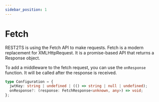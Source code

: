 ```yaml
---
sidebar_position: 1
---
```


<!-- const disclaimer = `
/* eslint-disable */
// THIS FILE WAS GENERATED
// ALL CHANGES WILL BE OVERWRITTEN\n\n`.trimStart();

export const getInfrastructureTemplate = (isCookiesAuthEnabled: boolean) => {
  const credentialsTemplate = isCookiesAuthEnabled
    ? `\n\t\tcredentials: "include",`
    : "";

  return `${disclaimer}// ARCHITECTURE START
  type StandardError = globalThis.Error;
  type Error500s = 501 | 502 | 503 | 504 | 505 | 506 | 507 | 508 | 510 | 511;
  type ErrorStatuses = 0 | Error500s;
  export type ErrorResponse = FetchResponse<unknown, ErrorStatuses>

  export type FetchResponseOfError = {
    data: null;
    error: StandardError;
    status: ErrorStatuses;
    args: any;
  };

  export type FetchResponseOfSuccess<TData, TStatus extends number = 0> =
  {
    data: TData;
    error: null;
    status: TStatus;
    args: any;
    responseHeaders: Headers;
  }

  export type FetchResponse<TData, TStatus extends number = 0> =
    TStatus extends ErrorStatuses ? FetchResponseOfError: FetchResponseOfSuccess<TData, TStatus>;

  type Configuration = {
    jwtKey: string | undefined | (() => string | null | undefined);
    onResponse?: (response: FetchResponse<unknown, any>) => void;
  };

  let CONFIG: Configuration = {
    jwtKey: undefined,
    onResponse: () => {},
  };

  export function configureApiCalls(configuration: Configuration) {
    CONFIG = { ...CONFIG, ...configuration };
  }

  async function fetchJson<T extends FetchResponse<unknown, number>>(...args: any): Promise<T> {
    const errorResponse = (error: StandardError, status: number, args: any) => {
      const errorResponse = { status: status as ErrorStatuses, args, data: null, error } satisfies FetchResponse<T>;
      CONFIG.onResponse && CONFIG.onResponse(errorResponse);
      return errorResponse as unknown as T;
    }

    const errorStatus = (args: any) => {
      const errorResponse = { status: 0, args, data: null, error: new Error("Network error") } as FetchResponse<T, Error500s>;
      CONFIG.onResponse && CONFIG.onResponse(errorResponse);
      return errorResponse as unknown as T;
    }

    try {
      const res: Response = await (fetch as any)(...args);
      const status = res.status;
      try {
        const json = await res.json();
        const response = { data: json, status: res.status, args, error: null, responseHeaders: res.headers };
        CONFIG.onResponse && CONFIG.onResponse(response);
        return response as unknown as T;
      }
      catch (error){
        return errorResponse(error as StandardError, status, args)
      }
    } catch {
      return errorStatus(args);
    }
  }

  function getToken(): string | null | undefined {
    if (typeof CONFIG.jwtKey === 'function') {
      return CONFIG.jwtKey();
    }

    if (typeof CONFIG.jwtKey === 'string') {
      return localStorage.getItem(CONFIG.jwtKey);
    }

    return undefined;
  }

  function updateHeaders(headers: Headers) {
    if (!headers.has("Content-Type")) {
      headers.append("Content-Type", "application/json");
    }
    const token = getToken();
    if (!headers.has("Authorization") && token) {
      headers.append("Authorization", token);
    }
  };

function getQueryParamsString(paramsObject: ParamsObject = {}) {
	const queryString = Object.entries(paramsObject)
    .map(([key, value]) => {
      if (Array.isArray(value)) {
        return value
          .map(val => \`\${encodeURIComponent(key)}=\${encodeURIComponent(
            val,
          )}\`\)
          .join('&');
      }
      // Handling non-array parameters
      return value !== undefined && value !== null
        ? \`\${encodeURIComponent(key)}=\${encodeURIComponent(value)}\`\
        : '';
    })
    .filter(part => part !== '')
    .join("&");

	return queryString.length > 0 ? \`?\${queryString}\` : '';
}

function apiPost<TResponse extends FetchResponse<unknown, number>, TRequest>(
  url: string,
  request: TRequest,
  headers: Headers,
  paramsObject: ParamsObject = {}
) {
  var raw = JSON.stringify(request);
  updateHeaders(headers);
  var requestOptions = {
    method: "POST",
    headers,
    body: raw,
    redirect: "follow",${credentialsTemplate}
  };
  const maybeQueryString = getQueryParamsString(paramsObject);

  return fetchJson<TResponse>(\`\${url}\${maybeQueryString}\`, requestOptions as any);
}

type ParamsObject = {
  [key: string]: any;
};

function apiGet<TResponse extends FetchResponse<unknown, number>>(
  url: string,
  headers: Headers,
  paramsObject: ParamsObject = {}
) {
  updateHeaders(headers);

  const maybeQueryString = getQueryParamsString(paramsObject);
  const requestOptions = {
    method: "GET",
    headers,
    redirect: "follow",${credentialsTemplate}
  };
  return fetchJson<TResponse>(\`\${url}\${maybeQueryString}\`, requestOptions);
}

function apiPut<TResponse extends FetchResponse<unknown, number>, TRequest>(
  url: string,
  request: TRequest,
  headers: Headers,
  paramsObject: ParamsObject = {}
) {
  updateHeaders(headers);

  var raw = JSON.stringify(request);

  var requestOptions = {
    method: "PUT",
    headers,
    body: raw,
    redirect: "follow",${credentialsTemplate}
  };
  const maybeQueryString = getQueryParamsString(paramsObject);

  return fetchJson<TResponse>(\`\${url}\${maybeQueryString}\`, requestOptions as any);
}

function apiDelete<TResponse extends FetchResponse<unknown, number>>(
  url: string,
  headers: Headers,
  paramsObject: ParamsObject = {}
) {
  updateHeaders(headers);
  const queryString = Object.entries(paramsObject)
    .filter(([_, val]) => val !== undefined && val !== null)
    .map(([key, val]) => \`\${key}=\${val}\`)
    .join("&");
  const maybeQueryString = queryString.length > 0 ? \`?\${queryString}\` : "";

  var requestOptions = {
    method: "DELETE",
    headers,
    redirect: "follow",${credentialsTemplate}
  };
  return fetchJson<TResponse>(\`\${url}\${maybeQueryString}\`, requestOptions);
}

function apiPatch<TResponse extends FetchResponse<unknown, number>, TRequest>(
  url: string,
  request: TRequest,
  headers: Headers,
  paramsObject: ParamsObject = {}
) {
  updateHeaders(headers);

  var raw = JSON.stringify(request);

  var requestOptions = {
    method: "PATCH",
    headers,
    body: raw,
    redirect: "follow",${credentialsTemplate}
  };
  const maybeQueryString = getQueryParamsString(paramsObject);

  return fetchJson<TResponse>(\`\${url}\${maybeQueryString}\`, requestOptions as any);
}
// ARCHITECTURE END
`;
}; -->

# Fetch

REST2TS is using the Fetch API to make requests. Fetch is a modern replacement for XMLHttpRequest. It is a promise-based API that returns a Response object.

To add a middleware to the fetch request, you can use the `onResponse` function. It will be called after the response is received.

```typescript
type Configuration = {
  jwtKey: string | undefined | (() => string | null | undefined);
  onResponse?: (response: FetchResponse<unknown, any>) => void;
};
```
